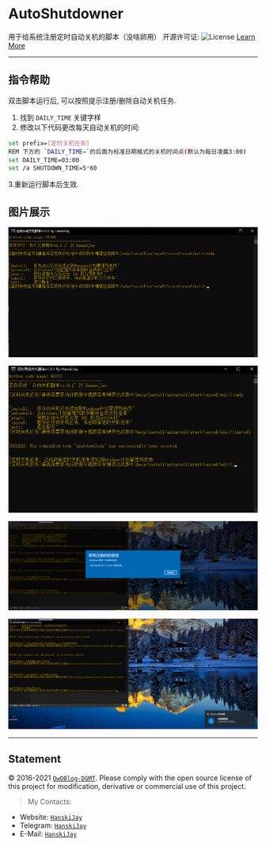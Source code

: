 # AutoShutdowner
用于给系统注册定时自动关机的脚本（没啥卵用）
开源许可证: ![License](https://img.shields.io/badge/License-MIT-blue.svg) [Learn More](https://opensource.org/licenses/MIT)


------

## 指令帮助
双击脚本运行后, 可以按照提示注册/删除自动关机任务.
1. 找到 `DAILY_TIME` 关键字样
2. 修改以下代码更改每天自动关机的时间:
```bash
set prefix=[定时关机任务]
REM 下方的 `DAILY_TIME=`的后面为标准日期格式的关机时间点(默认为每日凌晨3:00)
set DAILY_TIME=03:00
set /a SHUTDOWN_TIME=5*60
```
3.重新运行脚本后生效.

## 图片展示
![screenshot_help](pictures/screenshot_help.png)

![screenshot_install](pictures/screenshot_install.png)

![screenshot_start](pictures/screenshot_start.png)

![screenshot_cancel](pictures/screenshot_cancel.png)


------

## Statement
&copy; 2016-2021 [`OwOBlog-DGMT`](https://www.owoblog.com). Please comply with the open source license of this project for modification, derivative or commercial use of this project.

> My Contacts:
- Website: [`HanskiJay`](https://www.owoblog.com)
- Telegram: [`HanskiJay`](https://t.me/HanskiJay)
- E-Mail: [`HanskiJay`](mailto:support@owoblog.com)
